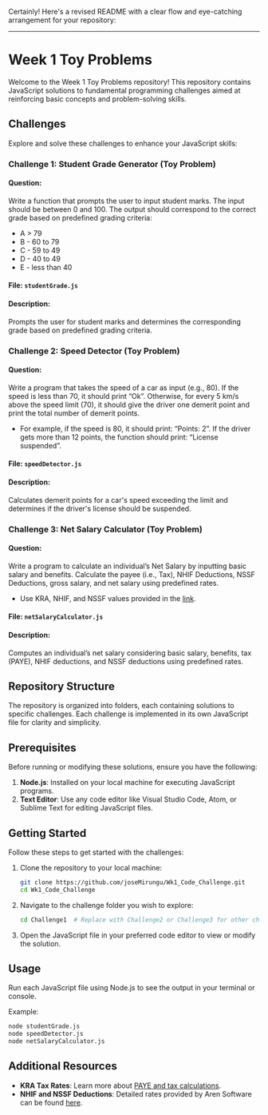 Certainly! Here's a revised README with a clear flow and eye-catching arrangement for your repository:

---

# Week 1 Toy Problems

Welcome to the Week 1 Toy Problems repository! This repository contains JavaScript solutions to fundamental programming challenges aimed at reinforcing basic concepts and problem-solving skills.

## Challenges

Explore and solve these challenges to enhance your JavaScript skills:

### Challenge 1: Student Grade Generator (Toy Problem)

#### Question:
Write a function that prompts the user to input student marks. The input should be between 0 and 100. The output should correspond to the correct grade based on predefined grading criteria:
- A > 79
- B - 60 to 79
- C - 59 to 49
- D - 40 to 49
- E - less than 40

#### File: `studentGrade.js`
#### Description:
Prompts the user for student marks and determines the corresponding grade based on predefined grading criteria.

### Challenge 2: Speed Detector (Toy Problem)

#### Question:
Write a program that takes the speed of a car as input (e.g., 80). If the speed is less than 70, it should print “Ok”. Otherwise, for every 5 km/s above the speed limit (70), it should give the driver one demerit point and print the total number of demerit points.
- For example, if the speed is 80, it should print: “Points: 2”. If the driver gets more than 12 points, the function should print: “License suspended”.

#### File: `speedDetector.js`
#### Description:
Calculates demerit points for a car's speed exceeding the limit and determines if the driver's license should be suspended.

### Challenge 3: Net Salary Calculator (Toy Problem)

#### Question:
Write a program to calculate an individual’s Net Salary by inputting basic salary and benefits. Calculate the payee (i.e., Tax), NHIF Deductions, NSSF Deductions, gross salary, and net salary using predefined rates.
- Use KRA, NHIF, and NSSF values provided in the [link](https://www.aren.co.ke/payroll/taxrates.htm).

#### File: `netSalaryCalculator.js`
#### Description:
Computes an individual’s net salary considering basic salary, benefits, tax (PAYE), NHIF deductions, and NSSF deductions using predefined rates.

## Repository Structure

The repository is organized into folders, each containing solutions to specific challenges. Each challenge is implemented in its own JavaScript file for clarity and simplicity.

## Prerequisites

Before running or modifying these solutions, ensure you have the following:
1. **Node.js**: Installed on your local machine for executing JavaScript programs.
2. **Text Editor**: Use any code editor like Visual Studio Code, Atom, or Sublime Text for editing JavaScript files.

## Getting Started

Follow these steps to get started with the challenges:
1. Clone the repository to your local machine:
   ```bash
   git clone https://github.com/joseMirungu/Wk1_Code_Challenge.git
   cd Wk1_Code_Challenge
   ```

2. Navigate to the challenge folder you wish to explore:
   ```bash
   cd Challenge1  # Replace with Challenge2 or Challenge3 for other challenges
   ```

3. Open the JavaScript file in your preferred code editor to view or modify the solution.

## Usage

Run each JavaScript file using Node.js to see the output in your terminal or console.

Example:
```bash
node studentGrade.js
node speedDetector.js
node netSalaryCalculator.js
```

## Additional Resources

- **KRA Tax Rates**: Learn more about [PAYE and tax calculations](https://www.kra.go.ke/en/individual/calculate-tax/calculating-tax/paye).
- **NHIF and NSSF Deductions**: Detailed rates provided by Aren Software can be found [here](https://www.aren.co.ke/payroll/taxrates.htm).

